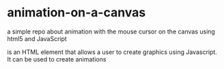 # animation-on-a-canvas

a simple repo about animation with the mouse cursor on the canvas using html5 and JavaScript

<canvas> is an HTML element that allows a user to create graphics using Javascript. It can be used to create animations
